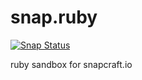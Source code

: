 # snap.ruby

[![Snap Status](https://build.snapcraft.io/badge/hsbt/snap.ruby.svg)](https://build.snapcraft.io/user/hsbt/snap.ruby)

ruby sandbox for snapcraft.io
